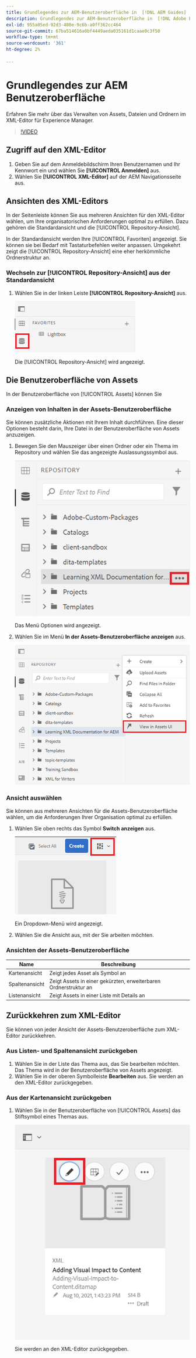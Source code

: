 ```yaml
---
title: Grundlegendes zur AEM-Benutzeroberfläche in  [!DNL AEM Guides]
description: Grundlegendes zur AEM-Benutzeroberfläche in  [!DNL Adobe Experience Manager Guides]
exl-id: 955a05ed-92d3-480e-9c6b-a0ff362cc464
source-git-commit: 67ba514616a0bf4449aeda035161d1caae0c3f50
workflow-type: tm+mt
source-wordcount: '361'
ht-degree: 2%

---
```


# Grundlegendes zur AEM Benutzeroberfläche

Erfahren Sie mehr über das Verwalten von Assets, Dateien und Ordnern im XML-Editor für Experience Manager.

>[!VIDEO](https://video.tv.adobe.com/v/336659?quality=12&learn=on)

## Zugriff auf den XML-Editor

1. Geben Sie auf dem Anmeldebildschirm Ihren Benutzernamen und Ihr Kennwort ein und wählen Sie **[!UICONTROL Anmelden]** aus.
1. Wählen Sie **[!UICONTROL XML-Editor]** auf der AEM Navigationsseite aus.

## Ansichten des XML-Editors

In der Seitenleiste können Sie aus mehreren Ansichten für den XML-Editor wählen, um Ihre organisatorischen Anforderungen optimal zu erfüllen. Dazu gehören die Standardansicht und die [!UICONTROL Repository-Ansicht].

In der Standardansicht werden Ihre [!UICONTROL Favoriten] angezeigt. Sie können sie bei Bedarf mit Tastaturbefehlen weiter anpassen. Umgekehrt zeigt die [!UICONTROL Repository-Ansicht] eine eher herkömmliche Ordnerstruktur an.

### Wechseln zur [!UICONTROL Repository-Ansicht] aus der Standardansicht

1. Wählen Sie in der linken Leiste **[!UICONTROL Repository-Ansicht]** aus.

   ![Repository-Symbol](images/common/repository-icon.png)

   Die [!UICONTROL Repository-Ansicht] wird angezeigt.

## Die Benutzeroberfläche von Assets

In der Benutzeroberfläche von [!UICONTROL Assets] können Sie

### Anzeigen von Inhalten in der Assets-Benutzeroberfläche

Sie können zusätzliche Aktionen mit Ihrem Inhalt durchführen. Eine dieser Optionen besteht darin, Ihre Datei in der Benutzeroberfläche von Assets anzuzeigen.

1. Bewegen Sie den Mauszeiger über einen Ordner oder ein Thema im Repository und wählen Sie das angezeigte Auslassungssymbol aus.

   ![Ellipsesymbol](images/lesson-2/options-menu-with-markings.png)

   Das Menü Optionen wird angezeigt.

1. Wählen Sie im Menü **In der Assets-Benutzeroberfläche anzeigen** aus.

   ![Anzeigen in der Assets-Benutzeroberfläche](images/lesson-2/assets-ui.png)


### Ansicht auswählen

Sie können aus mehreren Ansichten für die Assets-Benutzeroberfläche wählen, um die Anforderungen Ihrer Organisation optimal zu erfüllen.

1. Wählen Sie oben rechts das Symbol **Switch anzeigen** aus.

   ![Symbol &quot;Umschalter anzeigen&quot;](images/lesson-2/view-switcher.png)

   Ein Dropdown-Menü wird angezeigt.

1. Wählen Sie die Ansicht aus, mit der Sie arbeiten möchten.

### Ansichten der Assets-Benutzeroberfläche

| Name | Beschreibung |
| --- | --- |
| Kartenansicht | Zeigt jedes Asset als Symbol an |
| Spaltenansicht | Zeigt Assets in einer gekürzten, erweiterbaren Ordnerstruktur an |
| Listenansicht | Zeigt Assets in einer Liste mit Details an |

## Zurückkehren zum XML-Editor

Sie können von jeder Ansicht der Assets-Benutzeroberfläche zum XML-Editor zurückkehren.

### Aus Listen- und Spaltenansicht zurückgeben

1. Wählen Sie in der Liste das Thema aus, das Sie bearbeiten möchten.
Das Thema wird in der Benutzeroberfläche von Assets angezeigt.
1. Wählen Sie in der oberen Symbolleiste **Bearbeiten** aus.
Sie werden an den XML-Editor zurückgegeben.

### Aus der Kartenansicht zurückgeben

1. Wählen Sie in der Benutzeroberfläche von [!UICONTROL Assets] das Stiftsymbol eines Themas aus.

   ![Bleistiftsymbol](images/lesson-2/return-card-view.png)

   Sie werden an den XML-Editor zurückgegeben.
